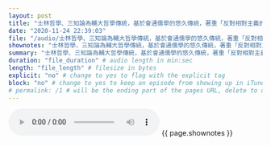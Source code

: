 ```yaml
---
layout: post
title: "士林哲學、三知論為輔大哲學傳統，基於會通儒學的悠久傳統，著重「反對相對主義的霸權」。" # quotes allow forbidden characters like the colon
date: "2020-11-24 22:39:03"
file: "/audio/士林哲學、三知論為輔大哲學傳統，基於會通儒學的悠久傳統，著重「反對相對主義的霸權」。.mp3"
shownotes: "士林哲學、三知論為輔大哲學傳統，基於會通儒學的悠久傳統，著重「反對相對主義的霸權」。"
summary: "士林哲學、三知論為輔大哲學傳統，基於會通儒學的悠久傳統，著重「反對相對主義的霸權」。"
duration: "file_duration" # audio length in min:sec
length: "file_length" # filesize in bytes
explicit: "no" # change to yes to flag with the explicit tag
block: "no" # change to yes to keep an episode from showing up in iTunes
# permalink: /1 # will be the ending part of the pages URL, delete to default to the title
---
```


<audio controls>
<source src="{{site.url}}{{site.baseurl}}{{ page.file }}" type="audio/x-mp3">
Your browser does not support the audio element.
</audio>
{{ page.shownotes }}
